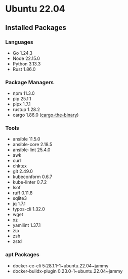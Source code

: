# Ubuntu 22.04

## Installed Packages

### Languages

- Go 1.24.3
- Node 22.15.0
- Python 3.13.3
- Rust 1.86.0

### Package Managers

- npm 11.3.0
- pip 25.1.1
- pipx 1.7.1
- rustup 1.28.2
- cargo 1.86.0 ([cargo-the-binary](https://github.com/rust-lang/cargo/blob/master/src/cargo/version.rs))

### Tools

- ansible 11.5.0
- ansible-core 2.18.5
- ansible-lint 25.4.0
- awk
- curl
- chktex
- git 2.49.0
- kubeconform 0.6.7
- kube-linter 0.7.2
- lsof
- ruff 0.11.8
- sqlite3
- jq 1.7.1
- typos-cli 1.32.0
- wget
- xz
- yamllint 1.37.1
- zip
- zsh
- zstd

### apt Packages

- docker-ce-cli 5:28.1.1-1\~ubuntu.22.04\~jammy
- docker-buildx-plugin 0.23.0-1\~ubuntu.22.04\~jammy
